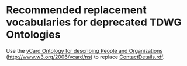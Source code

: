 # Recommended replacement vocabularies for deprecated TDWG Ontologies

Use the [vCard Ontology for describing People and Organizations](http://www.w3.org/TR/vcard-rdf/) (http://www.w3.org/2006/vcard/ns) to replace [ContactDetails.rdf](https://github.com/tdwg/ontology/blob/master/ontology/voc/ContactDetails.rdf).
